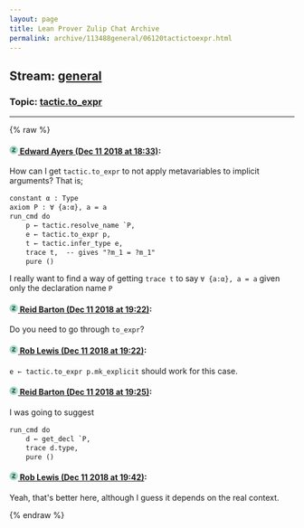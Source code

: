 ```yaml
---
layout: page
title: Lean Prover Zulip Chat Archive 
permalink: archive/113488general/06120tactictoexpr.html
---
```


## Stream: [general](index.html)
### Topic: [tactic.to_expr](06120tactictoexpr.html)

---


{% raw %}
#### [![Click to go to Zulip](../../assets/img/zulip2.png) Edward Ayers (Dec 11 2018 at 18:33)](https://leanprover.zulipchat.com/#narrow/stream/113488-general/topic/tactic.to_expr/near/151462345):
How can I get `tactic.to_expr` to not apply metavariables to implicit arguments? That is;
``` lean
constant α : Type
axiom P : ∀ {a:α}, a = a
run_cmd do
    p ← tactic.resolve_name `P,
    e ← tactic.to_expr p,
    t ← tactic.infer_type e,
    trace t,  -- gives "?m_1 = ?m_1"
    pure ()
```
I really want to find a way of getting `trace t` to say `∀ {a:α}, a = a` given only the declaration name `P`

#### [![Click to go to Zulip](../../assets/img/zulip2.png) Reid Barton (Dec 11 2018 at 19:22)](https://leanprover.zulipchat.com/#narrow/stream/113488-general/topic/tactic.to_expr/near/151468593):
Do you need to go through `to_expr`?

#### [![Click to go to Zulip](../../assets/img/zulip2.png) Rob Lewis (Dec 11 2018 at 19:22)](https://leanprover.zulipchat.com/#narrow/stream/113488-general/topic/tactic.to_expr/near/151468620):
`e ← tactic.to_expr p.mk_explicit` should work for this case.

#### [![Click to go to Zulip](../../assets/img/zulip2.png) Reid Barton (Dec 11 2018 at 19:25)](https://leanprover.zulipchat.com/#narrow/stream/113488-general/topic/tactic.to_expr/near/151468935):
I was going to suggest
```lean
run_cmd do
    d ← get_decl `P,
    trace d.type,
    pure ()
```

#### [![Click to go to Zulip](../../assets/img/zulip2.png) Rob Lewis (Dec 11 2018 at 19:42)](https://leanprover.zulipchat.com/#narrow/stream/113488-general/topic/tactic.to_expr/near/151470588):
Yeah, that's better here, although I guess it depends on the real context.


{% endraw %}
